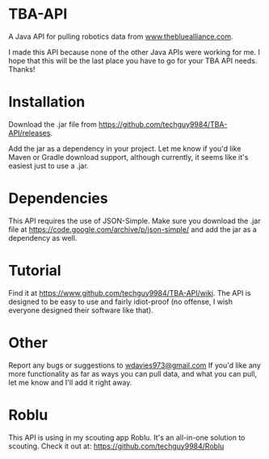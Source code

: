 # TBA-API
A Java API for pulling robotics data from www.thebluealliance.com.

I made this API because none of the other Java APIs were working for me. I hope that this
will be the last place you have to go for your TBA API needs. Thanks!

# Installation
Download the .jar file from https://github.com/techguy9984/TBA-API/releases.

Add the jar as a dependency in your project. Let me know if you'd like Maven or Gradle download support, although currently,
it seems like it's easiest just to use a .jar.

# Dependencies
This API requires the use of JSON-Simple. Make sure you download the .jar file at https://code.google.com/archive/p/json-simple/ and add the jar as a dependency as well.

# Tutorial
Find it at https://www.github.com/techguy9984/TBA-API/wiki.
The API is designed to be easy to use and fairly idiot-proof (no offense, I wish everyone designed their software like that).

# Other
Report any bugs or suggestions to wdavies973@gmail.com
If you'd like any more functionality as far as ways you can pull data, and what you can pull, let me know and I'll add it right away.

# Roblu
This API is using in my scouting app Roblu. It's an all-in-one solution to scouting.
Check it out at: https://github.com/techguy9984/Roblu

